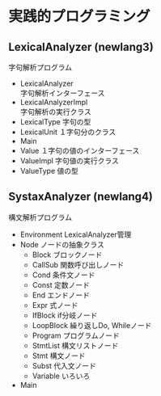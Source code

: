 # 実践的プログラミング　

## LexicalAnalyzer (newlang3)
字句解析プログラム 
- LexicalAnalyzer   
    字句解析インターフェース
- LexicalAnalyzerImpl   
    字句解析の実行クラス
- LexicalType 
    字句の型
- LexicalUnit 
    １字句分のクラス
- Main 
- Value 
    １字句の値のインターフェース
- ValueImpl 
    字句値の実行クラス
- ValueType 
    値の型

## SystaxAnalyzer (newlang4)
構文解析プログラム
- Environment
   LexicalAnalyzer管理
- Node
    ノードの抽象クラス
    - Block
        ブロックノード
    - CallSub
        関数呼び出しノード
    - Cond
        条件文ノード
    - Const
        定数ノード
    - End
        エンドノード
    - Expr
        式ノード
    - IfBlock
        if分岐ノード
    - LoopBlock
        繰り返しDo, Whileノード
    - Program
        プログラムノード
    - StmtList
        構文リストノード
    - Stmt
        構文ノード
    - Subst
        代入文ノード
    - Variable
        いろいろ
- Main
